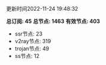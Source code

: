 更新时间2022-11-24 19:48:32

**总订阅: 45**
**总节点: 1463**
**有效节点: 403**
- ssr节点: 23
- v2ray节点: 319
- trojan节点: 49
- ss节点: 12
